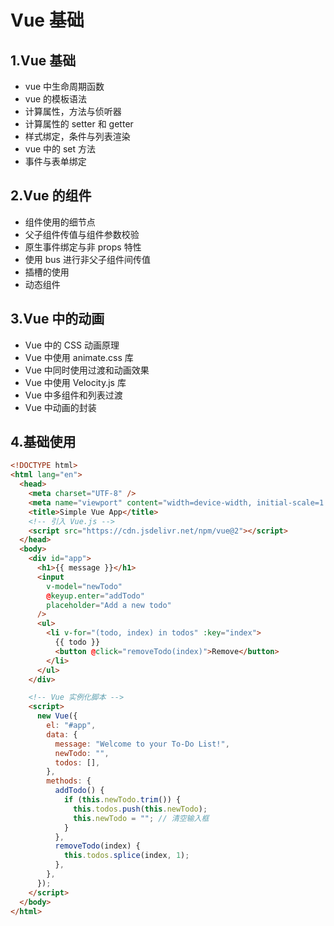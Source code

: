 # Vue 基础

## 1.Vue 基础

- vue 中生命周期函数
- vue 的模板语法
- 计算属性，方法与侦听器
- 计算属性的 setter 和 getter
- 样式绑定，条件与列表渲染
- vue 中的 set 方法
- 事件与表单绑定

## 2.Vue 的组件

- 组件使用的细节点
- 父子组件传值与组件参数校验
- 原生事件绑定与非 props 特性
- 使用 bus 进行非父子组件间传值
- 插槽的使用
- 动态组件

## 3.Vue 中的动画

- Vue 中的 CSS 动画原理
- Vue 中使用 animate.css 库
- Vue 中同时使用过渡和动画效果
- Vue 中使用 Velocity.js 库
- Vue 中多组件和列表过渡
- Vue 中动画的封装

## 4.基础使用

```html
<!DOCTYPE html>
<html lang="en">
  <head>
    <meta charset="UTF-8" />
    <meta name="viewport" content="width=device-width, initial-scale=1.0" />
    <title>Simple Vue App</title>
    <!-- 引入 Vue.js -->
    <script src="https://cdn.jsdelivr.net/npm/vue@2"></script>
  </head>
  <body>
    <div id="app">
      <h1>{{ message }}</h1>
      <input
        v-model="newTodo"
        @keyup.enter="addTodo"
        placeholder="Add a new todo"
      />
      <ul>
        <li v-for="(todo, index) in todos" :key="index">
          {{ todo }}
          <button @click="removeTodo(index)">Remove</button>
        </li>
      </ul>
    </div>

    <!-- Vue 实例化脚本 -->
    <script>
      new Vue({
        el: "#app",
        data: {
          message: "Welcome to your To-Do List!",
          newTodo: "",
          todos: [],
        },
        methods: {
          addTodo() {
            if (this.newTodo.trim()) {
              this.todos.push(this.newTodo);
              this.newTodo = ""; // 清空输入框
            }
          },
          removeTodo(index) {
            this.todos.splice(index, 1);
          },
        },
      });
    </script>
  </body>
</html>
```
